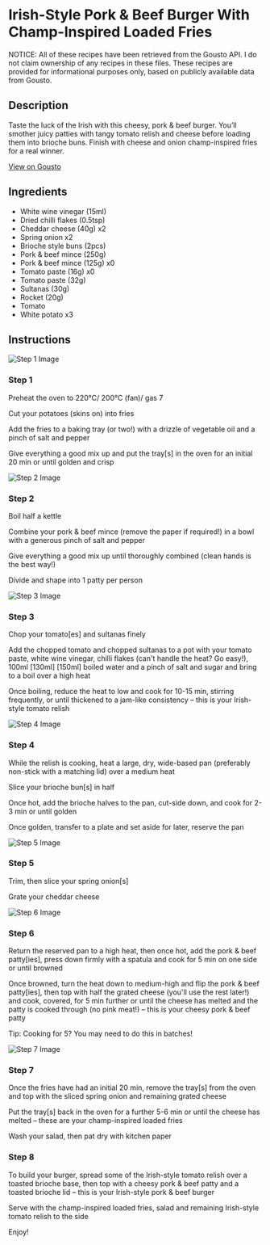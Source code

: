 # Irish-Style Pork & Beef Burger With Champ-Inspired Loaded Fries

NOTICE: All of these recipes have been retrieved from the Gousto API. I do not claim ownership of any recipes in these files. These recipes are provided for informational purposes only, based on publicly available data from Gousto.

## Description

Taste the luck of the Irish with this cheesy, pork & beef burger. You’ll smother juicy patties with tangy tomato relish and cheese before loading them into brioche buns. Finish with cheese and onion champ-inspired fries for a real winner.

[View on Gousto](https://www.gousto.co.uk/recipes/cookbook/champ-potato-cake-beef-burger-with-irish-style-tomato-relish)

## Ingredients

- White wine vinegar (15ml)
- Dried chilli flakes (0.5tsp)
- Cheddar cheese (40g) x2
- Spring onion x2
- Brioche style buns (2pcs)
- Pork & beef mince (250g)
- Pork & beef mince (125g) x0
- Tomato paste (16g) x0
- Tomato paste (32g)
- Sultanas (30g)
- Rocket (20g)
- Tomato
- White potato x3

## Instructions

![Step 1 Image](https://production-media.gousto.co.uk/cms/recipe-step-image/step-1-1707211583034-x200.jpg)

### Step 1

Preheat the oven to 220°C/ 200°C (fan)/ gas 7

Cut your potatoes (skins on) into fries

Add the fries to a baking tray (or two!) with a drizzle of vegetable oil and a pinch of salt and pepper

Give everything a good mix up and put the tray[s] in the oven for an initial 20 min or until golden and crisp

![Step 2 Image](https://production-media.gousto.co.uk/cms/recipe-step-image/step-2-1707211586648-x200.jpg)

### Step 2

Boil half a kettle

Combine your pork & beef mince (remove the paper if required!) in a bowl with a generous pinch of salt and pepper

Give everything a good mix up until thoroughly combined (clean hands is the best way!)

Divide and shape into 1 patty per person

![Step 3 Image](https://production-media.gousto.co.uk/cms/recipe-step-image/step-3-1707211589556-x200.jpg)

### Step 3

Chop your tomato[es] and sultanas finely

Add the chopped tomato and chopped sultanas to a pot with your tomato paste, white wine vinegar, chilli flakes (can't handle the heat? Go easy!), 100ml <span class="text-purple">[130ml]</span> <span class="text-danger">[150ml]</span> boiled water and a pinch of salt and sugar and bring to a boil over a high heat

Once boiling, reduce the heat to low and cook for 10-15 min, stirring frequently, or until thickened to a jam-like consistency – this is your Irish-style tomato relish

![Step 4 Image](https://production-media.gousto.co.uk/cms/recipe-step-image/step-4-1707211598600-x200.jpg)

### Step 4

While the relish is cooking, heat a large, dry, wide-based pan (preferably non-stick with a matching lid) over a medium heat

Slice your brioche bun[s] in half

Once hot, add the brioche halves to the pan, cut-side down, and cook for 2-3 min or until golden

Once golden, transfer to a plate and set aside for later, reserve the pan

![Step 5 Image](https://production-media.gousto.co.uk/cms/recipe-step-image/step-5-1707211606693-x200.jpg)

### Step 5

Trim, then slice your spring onion[s]

Grate your cheddar cheese

![Step 6 Image](https://production-media.gousto.co.uk/cms/recipe-step-image/step-6-1707211614042-x200.jpg)

### Step 6

Return the reserved pan to a high heat, then once hot, add the pork & beef patty[ies], press down firmly with a spatula and cook for 5 min on one side or until browned

Once browned, turn the heat down to medium-high and flip the pork & beef patty[ies], then top with half the grated cheese (you'll use the rest later!) and cook, covered, for 5 min further or until the cheese has melted and the patty is cooked through (no pink meat!) – this is your cheesy pork & beef patty

Tip: Cooking for 5? You may need to do this in batches!

![Step 7 Image](https://production-media.gousto.co.uk/cms/recipe-step-image/step-7-1707211621098-x200.jpg)

### Step 7

Once the fries have had an initial 20 min, remove the tray[s] from the oven and top with the sliced spring onion and remaining grated cheese

Put the tray[s] back in the oven for a further 5-6 min or until the cheese has melted – these are your champ-inspired loaded fries

Wash your salad, then pat dry with kitchen paper

### Step 8

To build your burger, spread some of the Irish-style tomato relish over a toasted brioche base, then top with a cheesy pork & beef patty and a toasted brioche lid – this is your Irish-style pork & beef burger

Serve with the champ-inspired loaded fries, salad and remaining Irish-style tomato relish to the side

Enjoy!

